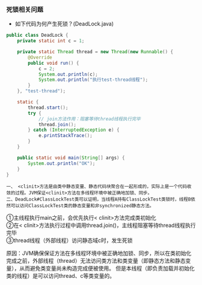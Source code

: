 ### **死锁相关问题**
- 如下代码为何产生死锁？(DeadLock.java)

```java
public class DeadLock {
    private static int c = 1;

    private static Thread thread = new Thread(new Runnable() {
        @Override
        public void run() {
            c = 2;
            System.out.println(c);
            System.out.println("执行test-thread线程");
        }
    }, "test-thread");

    static {
        thread.start();
        try {
            // join方法作用：阻塞等待thread线程执行完毕
            thread.join();
        } catch (InterruptedException e) {
            e.printStackTrace();
        }
    }

    public static void main(String[] args) {
        System.out.println("OK");
    }
}
```

```
一、 <clinit>方法是由类中静态变量、静态代码块聚合在一起形成的，实际上是一个代码收敛的过程。JVM保证<clinit>方法在多线程环境中被正确地加锁、同步。
二、DeadLock#ClassLockTest类可以证明，当线程A持有ClassLockTest类锁时，线程B依然可以访问ClassLockTest类的静态变量和非synchronized静态方法。
```

①主线程执行main之前，会优先执行< clinit>方法完成类初始化  
②在< clinit>方法执行过程中调用thread.join()，主线程阻塞等待thread线程执行完毕  
③thread线程（外部线程）访问静态域c时，发生死锁

原因：JVM确保保证<clinit>方法在多线程环境中被正确地加锁、同步，所以在类初始化完成之前，外部线程（thread）无法访问类方法和类变量（即静态方法和静态变量），从而避免类变量尚未构造完成便被使用。
但是本线程（即负责加载并初始化类的线程）是可以访问thread、c等类变量的。

